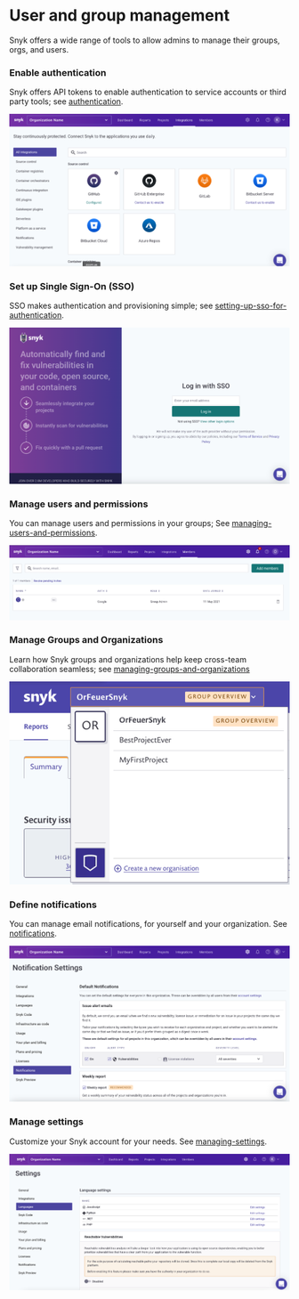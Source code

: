 # User and group management

Snyk offers a wide range of tools to allow admins to manage their groups, orgs, and users.

### Enable authentication

Snyk offers API tokens to enable authentication to service accounts or third party tools; see [authentication](authentication/ "mention").

![](<../../.gitbook/assets/image (84) (2) (1) (1).png>)

### Set up Single Sign-On (SSO)

SSO makes authentication and provisioning simple; see [setting-up-sso-for-authentication](setting-up-sso-for-authentication/ "mention").

![](<../../.gitbook/assets/image (65) (1) (1).png>)

### Manage users and permissions

You can manage users and permissions in your groups; See [managing-users-and-permissions](managing-users-and-permissions/ "mention").

![](<../../.gitbook/assets/image (81) (2) (1) (1).png>)

### Manage Groups and Organizations

Learn how Snyk groups and organizations help keep cross-team collaboration seamless; see [managing-groups-and-organizations](managing-groups-and-organizations/ "mention")

![](<../../.gitbook/assets/image (69) (1) (1).png>)

### Define notifications

You can manage email notifications, for yourself and your organization. See [notifications](notifications/ "mention").

![](<../../.gitbook/assets/image (73) (2) (1).png>)

### Manage settings

Customize your Snyk account for your needs. See [managing-settings](managing-settings/ "mention").

![](<../../.gitbook/assets/image (76) (1).png>)
